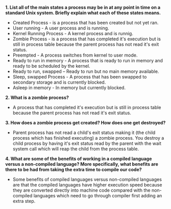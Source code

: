 **1. List all of the main states a process may be in at any point in time on a standard Unix system. Briefly explain what each of these states means.**

- Created Process - is a process that has been created but not yet ran.
- User running - A user process and is running.
- Kernel Running Process - A kernel process and is runnig.
- Zombie Process - is a process that has completed it's execution but is still in process table because the parent process has not read it's exit status.
- Preempted - A process switches from kernel to user mode.
- Ready to run in memory - A process that is ready to run in memory and ready to be scheduled by the kernel.
- Ready to run, swapped – Ready to run but no main memory available.
- Sleep, swapped Process - A process that has been swapped to secondary storage and is currently blocked.
- Asleep in memory - In memory but currently blocked.

**2. What is a zombie process?**

- A process that has completed it's execution but is still in process table because the parent process has not read it's exit status.

**3. How does a zombie process get created? How does one get destroyed?**

- Parent process has not read a child's exit status making it (the child process which has finished executing) a zombie process. You destroy a child process by having it's exit status read by the parent with the wait system call which will reap the child from the process table.

**4. What are some of the benefits of working in a compiled language versus a non-compiled language? More specifically, what benefits are there to be had from taking the extra time to compile our code?**

- Some benefits of compiled languages versus non-compiled languages are that the compiled languages have higher execution speed because they are converted directly into machine code compared with the non-compiled languages which need to go through compiler first adding an extra step.
